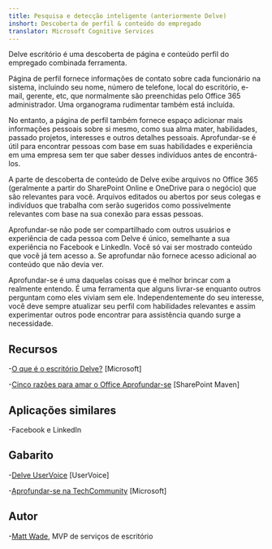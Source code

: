 ```yaml
---
title: Pesquisa e detecção inteligente (anteriormente Delve)
inshort: Descoberta de perfil & conteúdo do empregado
translator: Microsoft Cognitive Services
---
```


Delve escritório é uma descoberta de página e conteúdo perfil do empregado combinada
ferramenta.

Página de perfil fornece informações de contato sobre cada funcionário na
sistema, incluindo seu nome, número de telefone, local do escritório, e-mail,
gerente, etc, que normalmente são preenchidas pelo Office 365
administrador. Uma organograma rudimentar também está incluída.

No entanto, a página de perfil também fornece espaço adicionar mais
informações pessoais sobre si mesmo, como sua alma mater, habilidades, passado
projetos, interesses e outros detalhes pessoais. Aprofundar-se é útil para
encontrar pessoas com base em suas habilidades e experiência em uma empresa
sem ter que saber desses indivíduos antes de encontrá-los.

A parte de descoberta de conteúdo de Delve exibe arquivos no Office 365
(geralmente a partir do SharePoint Online e OneDrive para o negócio) que são
relevantes para você. Arquivos editados ou abertos por seus colegas e
indivíduos que trabalha com serão sugeridos como possivelmente relevantes com base
na sua conexão para essas pessoas.

Aprofundar-se não pode ser compartilhado com outros usuários e experiência de cada pessoa
com Delve é único, semelhante a sua experiência no Facebook e
LinkedIn. Você só vai ser mostrado conteúdo que você já tem acesso a.
Se aprofundar não fornece acesso adicional ao conteúdo que não devia ver.

Aprofundar-se é uma daquelas coisas que é melhor brincar com a
realmente entendo. É uma ferramenta que alguns livrar-se enquanto outros perguntam
como eles viviam sem ele. Independentemente do seu interesse, você deve
sempre atualizar seu perfil com habilidades relevantes e assim experimentar outros
pode encontrar para assistência quando surge a necessidade.

Recursos
---------

-[O que é o escritório
    Delve?](https://support.office.com/en-us/article/What-is-Office-Delve-1315665a-c6af-4409-a28d-49f8916878ca)
    \[Microsoft\]

-[Cinco razões para amar o Office
    Aprofundar-se](https://sharepointmaven.com/5-reasons-love-new-office-365-delve/)
    \[SharePoint Maven\]

Aplicações similares
--------------------

-Facebook e LinkedIn

Gabarito
---------

-[Delve UserVoice](https://office365.uservoice.com/forums/273487-delve)
    \[UserVoice\]

-[Aprofundar-se na TechCommunity](https://techcommunity.microsoft.com/t5/Delve/ct-p/OfficeDelve)
    \[Microsoft\]

Autor
---------

-[Matt Wade](https://www.linkedin.com/in/thatmattwade/), MVP de serviços de escritório


